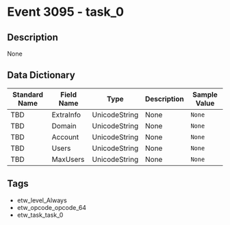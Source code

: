 # Event 3095 - task_0

## Description
None

## Data Dictionary
|Standard Name|Field Name|Type|Description|Sample Value|
|---|---|---|---|---|
|TBD|ExtraInfo|UnicodeString|None|`None`|
|TBD|Domain|UnicodeString|None|`None`|
|TBD|Account|UnicodeString|None|`None`|
|TBD|Users|UnicodeString|None|`None`|
|TBD|MaxUsers|UnicodeString|None|`None`|

## Tags
* etw_level_Always
* etw_opcode_opcode_64
* etw_task_task_0
